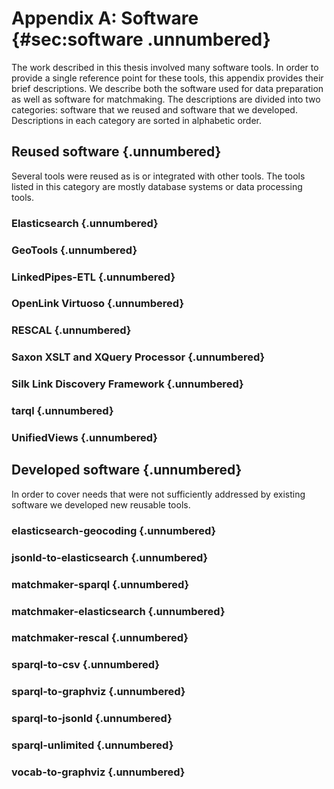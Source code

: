# Appendix A: Software {#sec:software .unnumbered} 

The work described in this thesis involved many software tools.
In order to provide a single reference point for these tools, this appendix provides their brief descriptions.
We describe both the software used for data preparation as well as software for matchmaking.
The descriptions are divided into two categories: software that we reused and software that we developed.
Descriptions in each category are sorted in alphabetic order.

## Reused software {.unnumbered}

Several tools were reused as is or integrated with other tools.
The tools listed in this category are mostly database systems or data processing tools.

### Elasticsearch {.unnumbered}

### GeoTools {.unnumbered}

### LinkedPipes-ETL {.unnumbered}

### OpenLink Virtuoso {.unnumbered}

### RESCAL {.unnumbered}

### Saxon XSLT and XQuery Processor {.unnumbered}

### Silk Link Discovery Framework {.unnumbered}

### tarql {.unnumbered}

### UnifiedViews {.unnumbered}

## Developed software {.unnumbered}

In order to cover needs that were not sufficiently addressed by existing software we developed new reusable tools.

### elasticsearch-geocoding {.unnumbered}

### jsonld-to-elasticsearch {.unnumbered}

### matchmaker-sparql {.unnumbered}

### matchmaker-elasticsearch {.unnumbered}

### matchmaker-rescal {.unnumbered}

### sparql-to-csv {.unnumbered}

### sparql-to-graphviz {.unnumbered}

### sparql-to-jsonld {.unnumbered}

### sparql-unlimited {.unnumbered}

### vocab-to-graphviz {.unnumbered}
